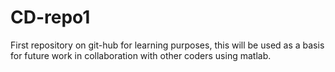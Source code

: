 # CD-repo1
First repository on git-hub for learning purposes, this will be used as a basis for future work in collaboration with other 
coders using matlab. 

